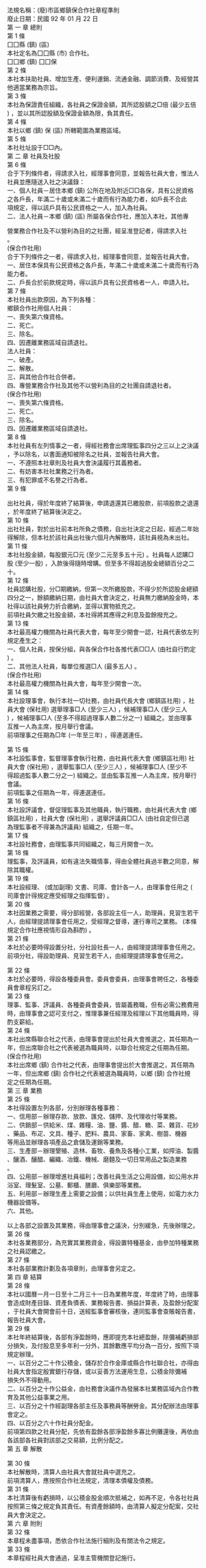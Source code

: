 法規名稱：(廢)市區鄉鎮保合作社章程準則  
廢止日期：民國 92 年 01 月 22 日  
第 一 章 總則  
第 1 條  
囗囗縣 (鎮) (區)  
本社定名為囗囗縣 (市) 合作社。  
囗囗鄉 (鎮) 囗囗保  
第 2 條  
本社本扶助社員、增加生產、便利運銷、流通金融、調節消費、及經營其  
他適當業務為宗旨。  
第 3 條  
本社為保證責任組織，各社員之保證金額，其所認股額之□倍 (最少五倍  
) ，並以其所認股額及保證金額為限，負其責任。  
第 4 條  
本社以鄉 (鎮) 保 (區) 所轄範圍為業務區域。  
第 5 條  
本社社址設于□□內。  
第 二 章 社員及社股  
第 6 條  
合于下列條件者，得請求入社，經理事會同意，並報告社員大會，惟法人  
社員並應隨送入社之決議錄：  
一、個人社員－居住本鄉 (鎮) 公所在地及附近□□各保，具有公民資格  
之各戶長，年滿二十歲或未滿二十歲而有行為能力者，如戶長不合此  
項規定，得以該戶具有公民資格之一人，加入為社員。  
二、法人社員－本鄉 (鎮) (區) 所屬各保合作社，應加入本社，其他專  


營業務合作社及不以營利為目的之社團，經呈准登記者，得請求入社  
。  
(保合作社用)  
合于下列條件之一者，得請求入社，經理事會同意，並報告社員大會。  
一、居住本保具有公民資格之各戶長，年滿二十歲或未滿二十歲而有行為  
能力者。  
二、戶長合於前款規定時，得以該戶具有公民資格者一人，申請入社。  
第 7 條  
本社社員出款原因，為下列各種：  
鄉鎮合作社用個人社員：  
一、喪失第六條資格。  
二、死亡。  
三、除名。  
四、因遷離業務區域自請退社。  
法人社員：  
一、破產。  
二、解散。  
三、與其他合作社合併者。  
四、專營業務合作社及其他不以營利為目的之社團自請退社者。  
(保合作社用)  
一、喪失第六條資格。  
二、死亡。  
三、除名。  
四、因遷離業務區域自請退社。  
第 8 條  
本社社員有左列情事之一者，得經社務會出席理監事四分之三以上之決議  
，予以除名，以書面通知被除名之社員，並報告社員大會。  
一、不遵照本社章則及社員大會決議履行其義務者。  
二、有妨害本社社業務之行為者。  
三、有犯罪或不名譽之行為者。  
第 9 條  


出社社員，得於年度終了結算後，申請退還其已繳股款，前項股款之退還  
，於年度終了結算後決定之。  
第 10 條  
出社社員，對於出社前本社所負之債務，自出社決定之日起，經過二年始  
得解除，但本社於該社員出社後六個月內解散時，該社員視為未出社。  
第 11 條  
本社社股金額，每股銀元□元 (至少二元至多五十元) 。社員每人認購□  
股 (至少一股) ，入款後得隨時增購。但至多不得超過股金總額百分之二  
十。  
第 12 條  
社員認購社股，分□期繳納，但第一次所繳股款，不得少於所認股金總額  
四分之一，餘額繳納日期，由社員大會決定之，社員無力繳納股金時，本  
社得以該社員勞力折合繳納，並得以實物抵充之。  
前項社員欠繳之社股金額，本社得將其應得之利息及盈餘撥充之。  
第 13 條  
本社最高權力機關為社員代表大會，每年至少開會一認，社員代表依左列  
規定產生之：  
一、個人社員，按保分組，與各保合作社各推代表□□人 (由社自行酌定  
) 。  
二、其他法人社員，每單位推選□人 (最多五人) 。  
(保合作社用)  
本社最高權力機關為社員大會，每年至少開會一次。  
第 14 條  
本社設理事會，執行本社一切社務，由社員代長大會 (鄉鎮區社用) ，社  
員大會 (保社用) 選舉理事□人 (至少三人) ，候補理事□人 (至少三人  
) ，候補理事□人 (至多不得超過理事人數二分之一) 組織之。並由理事  
互推一人為主席，按月舉行會議。  
前項理事之任期為□年 (一年至三年) ，得連選連任。  


第 15 條  
本社設監事會，監督理事會執行社務，由社員代表大會 (鄉鎮區社用) 社  
員大會 (保社用) ，選舉監事□人 (至少三人) ，候補理事□人 (至少不  
得超過監事人數二分之一) 組織之。並由監事互推一人為主席，按月舉行  
會議。  
前項監事之任期為一年，得連選連任。  
第 16 條  
本社設評議會，督促理監事及其他職員，執行職務，由社員代表大會 (鄉  
鎮區社用) ，社員大會 (保社用) ，選舉評議員□□人 (由社自定但已選  
為理監事者不得兼為評議員) 組織之，任期一年。  
第 17 條  
本社設社務會，由理監事共同組織之，每三月開會一次。  
第 18 條  
理監事，及評議員，如有違法失職情事，得由全體社員過半數之同意，解  
除其職權。  
第 19 條  
本社設經理、 (或加副理) 文書、司庫、會計各一人，由理事會任用之 (  
司庫會計得規定應受經理之指揮監督) 。  
第 20 條  
本社因業務之需要，得分部經營，各部設主任一人，助理員，見習生若干  
人，由經理提請理事會任用之，受經理之督導，運行專司之業務。 (本條  
規定合作社應視情形自為斟酌) 。  
第 21 條  
本社於必要時得設置分社，分社設社長一人，由經理提請理事會任用之。  
前項分社，得設助理員、見習生若干人，由經理提請理事會任用之。  


第 22 條  
本社於必要時，得設各種委員會。委員會委員，由理事會聘任之，各種委  
員會章程另訂之。  
第 23 條  
理事、監事、評議員、各種委員會委員，皆屬義務職，但有必需公務費用  
時，由理事會之認可支付之，惟理事兼任經理及經理以下其他職員時，得  
酌支薪給。  
第 24 條  
本社出席縣聯合社之代表，由理事會提出於社員大會推選之，其任期為一  
年，但出席聯合社之代表被選為職員時，以聯合社規定之任期為任期。  
(保合作社用)  
本社出席鄉 (鎮) 合作社之代表，由理事會提出於大會推選之，其任期為  
一年，但出席鄉 (鎮) 合作社之代表被選為職員時，以鄉 (鎮) 合作社規  
定之任期為任期。  
第 三 章 業務  
第 25 條  
本社得設置左列各部，分別辦理各種事務：  
一、信用部－辦理存款、放款、匯兌、儲押、及代理收付等業務。  
二、供銷部－供給米、煤、雜糧、油、鹽、醬、醋、糖、菜、雜貨、花紗  
、藥品、布疋、文具、種子、肥料、農具、家畜、家禽、樹苗、機器  
等用品並辦理各項產品之倉儲及運銷等業務。  
三、生產部－辦理墾殖、造林、畜牧、養魚及各種小工業，如搾油、製醬  
、釀酒、釀醋、編織、冶鐵、機械、磨麵及一切日常用品之製造業務  
。  
四、公用部－辦理增進社員福利；改善社員生活之公用設備，如公用水井  
浴室、理髮室、公墓、郵櫃、膳廳、俱樂部等業務。  
五、利用部－辦理生產上需要之設備；以供社員生產上使用，如電力水力  
機器設備等。  
六、其他。  


以上各部之設置及其業務，得由理事會之議決，分別緩急，先後辦理之。  
第 26 條  
本社各業務部分，為充實其業務資金，得設置特種基金，由參加特種業務  
之社員認繳之。  
第 27 條  
本社各部業務計劃及各項章則，由理事會另定之。  
第 四 章 結算  
第 28 條  
本社以國曆一月一日至十二月三十一日為業務年度，年度終了時，由理事  
會造成財產目錄、資產負債表、業務報告書、損益計算表，及盈餘分配案  
，于社員大會開會前十日，送經監事會審核後，連同監事會查賬報告書，  
報告社員大會。  
第 29 條  
本社年終結算後，各部有淨盈餘時，應即提充本社總盈餘，除彌補虧損部  
分損失，及付股息至多年利一分外，其餘數應平均分為一百分，按照下項  
規定辦理。  
一、以百分之二十作公積金，儲存於合作金庫或縣合作社聯合社，亦得由  
社員大會指定殷實銀行存儲，或以妥善方法運用生息，公積金除彌補  
損失外不得動用。  
二、以百分之十作公益金，由社務會決議作為發展本社業務區域內合作教  
育及其他公益事業之用。  
三、以百分之十作經副理各部主任及事務員等酬勞金。其分配辦法由理事  
會定之。  
四、以百分之六十作社員分配金。  
前項第四款之社員分配，先依有盈餘各部淨盈餘多寡比例攤還後，再依由  
各該部各社員對該部之交易額，比例分配之。  
第 五 章 解散  


第 30 條  
本社解散時，清算人由社員大會就社員中選充之。  
前項清算人，應按照合作社法規定，清理本債權及債務。  
第 31 條  
本社清算後有虧損時，以公積金股金順次抵補之，如再不足，令各社社員  
按照第三條之規定負其責任。有資產餘額時，由清算人擬定分配案，交社  
員大會決定之。  
第 六 章 附則  
第 32 條  
本章程未盡事項，悉依合作社法施行細則及有關法令之規定。  
第 33 條  
本章程經社員大會通過，呈准主管機關登記施行。  


